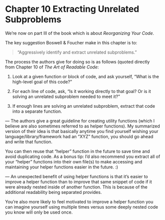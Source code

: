 # Chapter 10 Extracting Unrelated Subproblems

We’re now on part III of the book which is about *Reorganizing Your Code*.

The key suggestion Boswell & Foucher make in this chapter is to:
> “Aggressively identify and extract unrelated subproblems.”

The process the authors give for doing so is as follows (quoted directly from Chapter 10 of *The Art of Readable Code*:

1. Look at a given function or block of code, and ask yourself, “What is the high-level goal of this code?”

1. For each line of code, ask, “Is it working directly to that goal? Or is it solving an unrelated subproblem needed to meet it?”

1. If enough lines are solving an unrelated subproblem, extract that code into a separate function.

— The authors give a great guideline for creating utility functions (which I believe are also sometimes referred to as helper functions). My summarized version of their idea is that basically anytime you find yourself wishing your language/library/framework had an “XYZ” function, you should go ahead and write that function.

You can then reuse that “helper” function in the future to save time and avoid duplicating code. As a bonus tip: I’d also recommend you extract all of your “helper” functions into their own file(s) to make accessing and maintaining your helper functions easier in the future. :)

— An unexpected benefit of using helper functions is that it’s easier to improve a helper function than to improve that same snippet of code if it were already nested inside of another function. This is because of the additional readability being separated provides.

You’re also more likely to feel motivated to improve a helper function you can imagine yourself using multiple times versus some deeply nested code you know will only be used once.